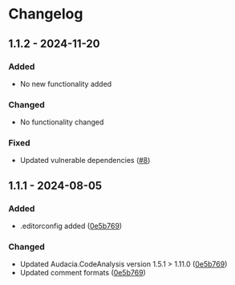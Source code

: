 ﻿# Changelog

## 1.1.2 - 2024-11-20
### Added
- No new functionality added

### Changed
- No functionality changed

### Fixed
- Updated vulnerable dependencies ([#8](https://github.com/audaciaconsulting/Audacia.Log/pull/8))

## 1.1.1 - 2024-08-05
### Added
- .editorconfig added ([0e5b769](https://github.com/audaciaconsulting/Audacia.Log/pull/3/commits/0e5b769cfa1d56c151b0f0e9af6a63f86540e943))

### Changed
- Updated Audacia.CodeAnalysis version 1.5.1 > 1.11.0 ([0e5b769](https://github.com/audaciaconsulting/Audacia.Log/pull/3/commits/0e5b769cfa1d56c151b0f0e9af6a63f86540e943))
- Updated comment formats ([0e5b769](https://github.com/audaciaconsulting/Audacia.Log/pull/3/commits/0e5b769cfa1d56c151b0f0e9af6a63f86540e943))
